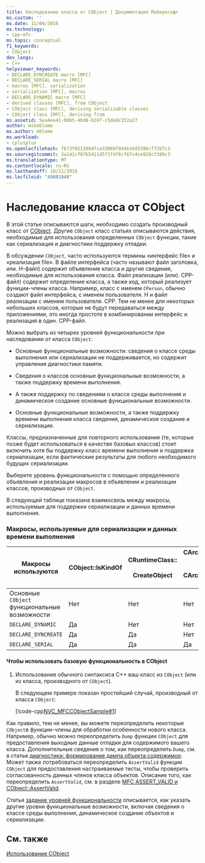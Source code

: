 ```yaml
---
title: Наследование класса от CObject | Документация Майкрософт
ms.custom: ''
ms.date: 11/04/2016
ms.technology:
- cpp-mfc
ms.topic: conceptual
f1_keywords:
- CObject
dev_langs:
- C++
helpviewer_keywords:
- DECLARE_DYNCREATE macro [MFC]
- DECLARE_SERIAL macro [MFC]
- macros [MFC], serialization
- serialization [MFC], macros
- DECLARE_DYNAMIC macro [MFC]
- derived classes [MFC], from CObject
- CObject class [MFC], deriving serializable classes
- CObject class [MFC], deriving from
ms.assetid: 5ea4ea41-08b5-4bd8-b247-c5de8c152a27
author: mikeblome
ms.author: mblome
ms.workload:
- cplusplus
ms.openlocfilehash: f673f0212884fce33069f044b34d5396cf72b7c3
ms.sourcegitcommit: 3a141cf07b5411d5f1fdf6cf67c4ce928cf389c3
ms.translationtype: MT
ms.contentlocale: ru-RU
ms.lasthandoff: 10/11/2018
ms.locfileid: "49081940"
---
```

# <a name="deriving-a-class-from-cobject"></a>Наследование класса от CObject

В этой статье описываются шаги, необходимо создать производный класс от [CObject](../mfc/reference/cobject-class.md). Другие `CObject` класс статьях описываются действия, необходимые для использования определенных `CObject` функции, такие как сериализация и диагностики поддержку отладки.

В обсуждении `CObject`, часто используются термины «интерфейс file» и «реализация file». В файле интерфейса (часто называют файл заголовка, или. H-файл) содержит объявление класса и другие сведения, необходимые для использования класса. Файл реализации (или). CPP-файл) содержит определение класса, а также код, который реализует функции-члены класса. Например, класс с именем `CPerson`, обычно создают файл интерфейса, с именем пользователя. H и файл реализации с именем пользователя. CPP. Тем не менее для некоторых небольших классов, которые не будут передаваться между приложениями, это иногда простоте в комбинировании интерфейс и реализация в один. CPP-файл.

Можно выбрать из четырех уровней функциональности при наследовании от класса `CObject`:

- Основные функциональные возможности: сведения о классе среды выполнения или сериализации не поддерживается, но содержит управления диагностики памяти.

- Сведения о классов основные функциональные возможности, а также поддержку времени выполнения.

- А также поддержку по сведениям о классе среды выполнения и динамическое создание основные функциональные возможности.

- Основные функциональные возможности, а также поддержку времени выполнения класса сведения, динамическое создание и сериализации.

Классы, предназначенные для повторного использования (те, которые позже будет использоваться в качестве базовых классов) стоит включить хотя бы поддержку класс времени выполнения и поддержка сериализации, если фактические результаты для любого необходимого будущих сериализации.

Выберите уровень функциональности с помощью определенного объявления и реализации макросов в объявлении и реализации классов, производных от `CObject`.

В следующей таблице показана взаимосвязь между макросы, используемые для поддержки сериализации и данных времени выполнения.

### <a name="macros-used-for-serialization-and-run-time-information"></a>Макросы, используемые для сериализации и данных времени выполнения

|Макросы используются|CObject::IsKindOf|CRuntimeClass::<br /><br /> CreateObject|CArchive::operator >><br /><br /> CArchive::operator <<|
|----------------|-----------------------|--------------------------------------|-------------------------------------------------------|
|Основные `CObject` функциональные возможности|Нет|Нет|Нет|
|`DECLARE_DYNAMIC`|Да|Нет|Нет|
|`DECLARE_DYNCREATE`|Да|Да|Нет|
|`DECLARE_SERIAL`|Да|Да|Да|

#### <a name="to-use-basic-cobject-functionality"></a>Чтобы использовать базовую функциональность в CObject

1. Использование обычного синтаксиса C++ ваш класс из `CObject` (или из класса, производного от `CObject`).

     В следующем примере показан простейший случай, производный от класса `CObject`:

     [!code-cpp[NVC_MFCCObjectSample#1](../mfc/codesnippet/cpp/deriving-a-class-from-cobject_1.h)]

Как правило, тем не менее, вы можете переопределить некоторые `CObject`в функции-члены для обработки особенности нового класса. Например, обычно можно переопределить `Dump` функции `CObject` для предоставления выходные данные отладки для содержимого вашего класса. Дополнительные сведения о том, как переопределить `Dump`, см. в статье [диагностики: формирование дампа объекта содержимое](/previous-versions/visualstudio/visual-studio-2010/sc15kz85). Может также потребоваться переопределить `AssertValid` функции `CObject` для предоставления настраиваемые тесты, чтобы проверить согласованность данных членов класса объектов. Описание того, как переопределить `AssertValid`, см. в разделе [MFC ASSERT_VALID и CObject::AssertValid](/previous-versions/visualstudio/visual-studio-2010/38z04tfa).

Статья [задание уровней функциональности](../mfc/specifying-levels-of-functionality.md) описывается, как указать другие уровни функциональные возможности, включая сведения о классе среды выполнения, динамическое создание объектов и сериализации.

## <a name="see-also"></a>См. также

[Использование CObject](../mfc/using-cobject.md)

